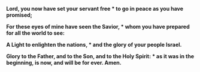 **Lord, you now have set your servant free *
 to go in peace as you have promised;**

**For these eyes of mine have seen the Savior, *
 whom you have prepared for all the world to see:**

**A Light to enlighten the nations, *
 and the glory of your people Israel.**

**Glory to the Father, and to the Son, and to the Holy Spirit: *
 as it was in the beginning, is now, and will be for ever.  Amen.**
